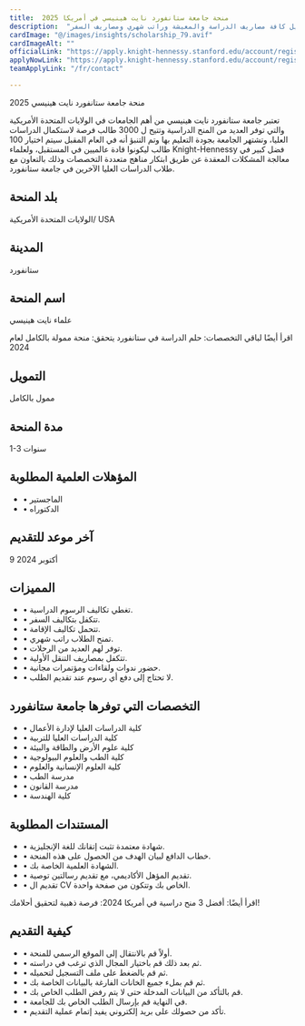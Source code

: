 ```yaml
---
title:  منحة جامعة ستانفورد نايت هينيسي في أمريكا 2025 
description:  "أقوي جامعة في العالم أعلنت عن منحة ممولة بالكامل في جامعة ستانفورد في أمريكا لتمويل كافة مصاريف الدراسة والمعيشة وراتب شهري ومصاريف السفر." 
cardImage: "@/images/insights/scholarship_79.avif" 
cardImageAlt: "" 
officialLink: "https://apply.knight-hennessy.stanford.edu/account/register%3Fr=https%3a%2f%2fapply.knight-hennessy.stanford.edu%2fapply%2f" 
applyNowLink: "https://apply.knight-hennessy.stanford.edu/account/register%3Fr=https%3a%2f%2fapply.knight-hennessy.stanford.edu%2fapply%2f" 
teamApplyLink: "/fr/contact"

---
```


منحة جامعة ستانفورد نايت هينيسي 2025

تعتبر جامعة ستانفورد نايت هينيسي من أهم الجامعات في الولايات المتحدة الأمريكية والتي توفر العديد من المنح الدراسية وتتيح ل 3000 طالب فرصة لاستكمال الدراسات العليا، وتشتهر الجامعة بجودة التعليم بها وتم التنبؤ أنه في العام المقبل سيتم اختيار 100 طالب ليكونوا قادة عالميين في المستقبل، ولعلماء Knight-Hennessy فضل كبير في معالجة المشكلات المعقدة عن طريق ابتكار مناهج متعددة التخصصات وذلك بالتعاون مع طلاب الدراسات العليا الآخرين في جامعة ستانفورد.

## بلد المنحة

الولايات المتحدة الأمريكية/ USA

## المدينة

ستانفورد

## اسم المنحة

علماء نايت هينيسي

اقرأ أيضًا لباقي التخصصات: حلم الدراسة في ستانفورد يتحقق: منحة ممولة بالكامل لعام 2024

## التمويل

ممول بالكامل

## مدة المنحة

1-3 سنوات

## المؤهلات العلمية المطلوبة

- • الماجستير
- • الدكتوراه

## آخر موعد للتقديم

9 أكتوبر 2024

## المميزات

- • تغطي تكاليف الرسوم الدراسية.
- • تتكفل بتكاليف السفر.
- • تتحمل تكاليف الإقامة.
- • تمنح الطلاب راتب شهري.
- • توفر لهم العديد من الرحلات.
- • تتكفل بمصاريف التنقل الأولية.
- • حضور ندوات ولقاءات ومؤتمرات مجانية.
- • لا تحتاج إلى دفع أي رسوم عند تقديم الطلب.

## التخصصات التي توفرها جامعة ستانفورد

- • كلية الدراسات العليا لإدارة الأعمال
- • كلية الدراسات العليا للتربية
- • كلية علوم الأرض والطاقة والبيئة
- • كلية الطب والعلوم البيولوجية
- • كلية العلوم الإنسانية والعلوم
- • مدرسة الطب
- • مدرسة القانون
- • كلية الهندسة

## المستندات المطلوبة

- • شهادة معتمدة تثبت إتقانك للغة الإنجليزية.
- • خطاب الدافع لبيان الهدف من الحصول على هذه المنحة.
- • الشهادة العلمية الخاصة بك.
- • تقديم المؤهل الأكاديمي، مع تقديم رسالتين توصية.
- • تقديم ال CV الخاص بك وتتكون من صفحة واحدة.

اقرأ أيضًا: أفضل 3 منح دراسية في أمريكا 2024: فرصة ذهبية لتحقيق أحلامك!

## كيفية التقديم

- • أولاً قم بالانتقال إلى الموقع الرسمي للمنحة.
- • ثم بعد ذلك قم باختيار المجال الذي ترغب في دراسته.
- • ثم قم بالضغط على ملف التسجيل لتحميله.
- • ثم قم بملء جميع الخانات الفارغة بالبيانات الخاصة بك.
- • قم بالتأكد من البيانات المدخلة حتى لا يتم رفض الطلب الخاص بك.
- • في النهاية قم بإرسال الطلب الخاص بك للجامعة.
- • تأكد من حصولك على بريد إلكتروني يفيد إتمام عملية التقديم.

